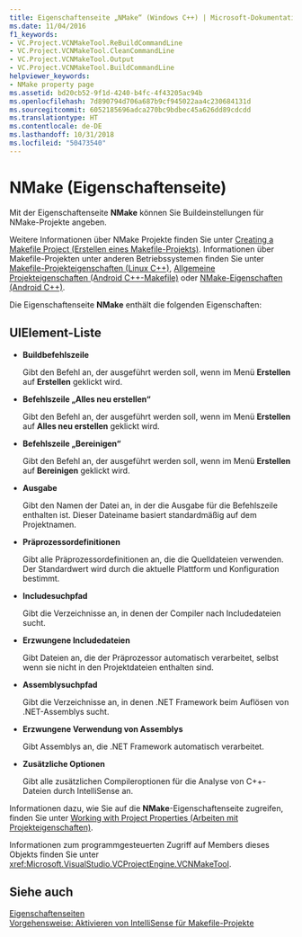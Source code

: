 ```yaml
---
title: Eigenschaftenseite „NMake“ (Windows C++) | Microsoft-Dokumentation
ms.date: 11/04/2016
f1_keywords:
- VC.Project.VCNMakeTool.ReBuildCommandLine
- VC.Project.VCNMakeTool.CleanCommandLine
- VC.Project.VCNMakeTool.Output
- VC.Project.VCNMakeTool.BuildCommandLine
helpviewer_keywords:
- NMake property page
ms.assetid: bd20cb52-9f1d-4240-b4fc-4f43205ac94b
ms.openlocfilehash: 7d890794d706a687b9cf945022aa4c230684131d
ms.sourcegitcommit: 6052185696adca270bc9bdbec45a626dd89cdcdd
ms.translationtype: HT
ms.contentlocale: de-DE
ms.lasthandoff: 10/31/2018
ms.locfileid: "50473540"
---
```

# <a name="nmake-property-page"></a>NMake (Eigenschaftenseite)

Mit der Eigenschaftenseite **NMake** können Sie Buildeinstellungen für NMake-Projekte angeben.

Weitere Informationen über NMake Projekte finden Sie unter [Creating a Makefile Project (Erstellen eines Makefile-Projekts)](../ide/creating-a-makefile-project.md). Informationen über Makefile-Projekten unter anderen Betriebssystemen finden Sie unter [Makefile-Projekteigenschaften (Linux C++)](../linux/prop-pages/makefile-linux.md), [Allgemeine Projekteigenschaften (Android C++-Makefile)](/visualstudio/cross-platform/general-makefile-android-prop-page) oder [NMake-Eigenschaften (Android C++)](/visualstudio/cross-platform/nmake-android-prop-page).

Die Eigenschaftenseite **NMake** enthält die folgenden Eigenschaften:

## <a name="uielement-list"></a>UIElement-Liste

- **Buildbefehlszeile**

   Gibt den Befehl an, der ausgeführt werden soll, wenn im Menü **Erstellen** auf **Erstellen** geklickt wird.

- **Befehlszeile „Alles neu erstellen“**

   Gibt den Befehl an, der ausgeführt werden soll, wenn im Menü **Erstellen** auf **Alles neu erstellen** geklickt wird.

- **Befehlszeile „Bereinigen“**

   Gibt den Befehl an, der ausgeführt werden soll, wenn im Menü **Erstellen** auf **Bereinigen** geklickt wird.

- **Ausgabe**

   Gibt den Namen der Datei an, in der die Ausgabe für die Befehlszeile enthalten ist. Dieser Dateiname basiert standardmäßig auf dem Projektnamen.

- **Präprozessordefinitionen**

   Gibt alle Präprozessordefinitionen an, die die Quelldateien verwenden. Der Standardwert wird durch die aktuelle Plattform und Konfiguration bestimmt.

- **Includesuchpfad**

   Gibt die Verzeichnisse an, in denen der Compiler nach Includedateien sucht.

- **Erzwungene Includedateien**

   Gibt Dateien an, die der Präprozessor automatisch verarbeitet, selbst wenn sie nicht in den Projektdateien enthalten sind.

- **Assemblysuchpfad**

   Gibt die Verzeichnisse an, in denen .NET Framework beim Auflösen von .NET-Assemblys sucht.

- **Erzwungene Verwendung von Assemblys**

   Gibt Assemblys an, die .NET Framework automatisch verarbeitet.

- **Zusätzliche Optionen**

   Gibt alle zusätzlichen Compileroptionen für die Analyse von C++-Dateien durch IntelliSense an.

Informationen dazu, wie Sie auf die **NMake**-Eigenschaftenseite zugreifen, finden Sie unter [Working with Project Properties (Arbeiten mit Projekteigenschaften)](../ide/working-with-project-properties.md).

Informationen zum programmgesteuerten Zugriff auf Members dieses Objekts finden Sie unter <xref:Microsoft.VisualStudio.VCProjectEngine.VCNMakeTool>.

## <a name="see-also"></a>Siehe auch

[Eigenschaftenseiten](../ide/property-pages-visual-cpp.md)<br>
[Vorgehensweise: Aktivieren von IntelliSense für Makefile-Projekte](../ide/how-to-enable-intellisense-for-makefile-projects.md)